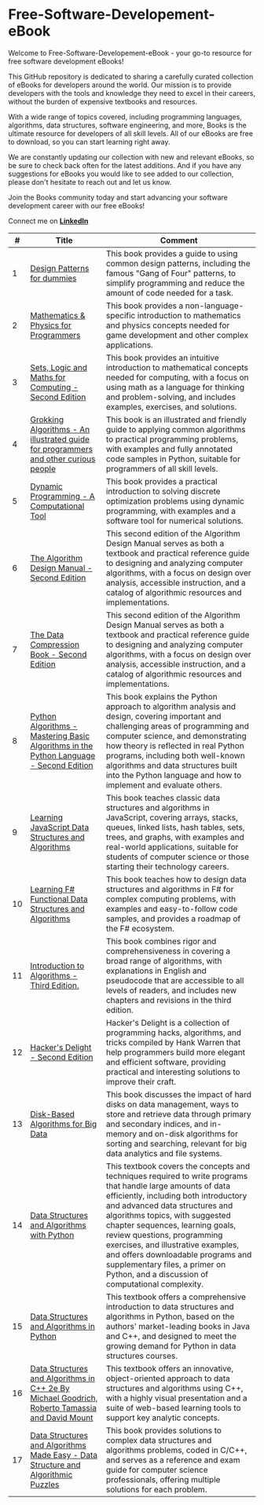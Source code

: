 # Free-Software-Developement-eBook

Welcome to Free-Software-Developement-eBook - your go-to resource for free software development eBooks!

This GitHub repository is dedicated to sharing a carefully curated collection of eBooks for developers around the world. Our mission is to provide developers with the tools and knowledge they need to excel in their careers, without the burden of expensive textbooks and resources.

With a wide range of topics covered, including programming languages, algorithms, data structures, software engineering, and more, Books is the ultimate resource for developers of all skill levels. All of our eBooks are free to download, so you can start learning right away.

We are constantly updating our collection with new and relevant eBooks, so be sure to check back often for the latest additions. And if you have any suggestions for eBooks you would like to see added to our collection, please don't hesitate to reach out and let us know.

Join the Books community today and start advancing your software development career with our free eBooks!

Connect me on [**LinkedIn**](https://www.linkedin.com/in/nitishhsinghhh/)

| # | Title |  Comment |
|---| ------------------------------------------------------------ | ------------------------------------------------------ |
|1|[Design Patterns for dummies](https://github.com/nitishhsinghhh/Free-Software-Developement-eBook/blob/main/Design_Pattern/Design%20Patterns%20For%20Dummies.pdf) | This book provides a guide to using common design patterns, including the famous "Gang of Four" patterns, to simplify programming and reduce the amount of code needed for a task. |
|2|[Mathematics & Physics for Programmers](https://github.com/nitishhsinghhh/Free-Software-Developement-eBook/blob/main/DSA/Mathematics%20and%20Physics%20for%20Programmers%20-%20Second%20Edition.pdf) | This book provides a non-language-specific introduction to mathematics and physics concepts needed for game development and other complex applications. |
|3|[Sets, Logic and Maths for Computing - Second Edition](https://github.com/nitishhsinghhh/Free-Software-Developement-eBook/blob/main/DSA/Sets%2C%20Logic%20and%20Maths%20for%20Computing.pdf) | This book provides an intuitive introduction to mathematical concepts needed for computing, with a focus on using math as a language for thinking and problem-solving, and includes examples, exercises, and solutions. |
|4|[Grokking Algorithms - An illustrated guide for programmers and other curious people](https://github.com/nitishhsinghhh/Free-Software-Developement-eBook/blob/main/DSA/Grokking%20Algorithms%20-%20An%20illustrated%20guide%20for%20programmers%20and%20other%20curious%20people.pdf) | This book is an illustrated and friendly guide to applying common algorithms to practical programming problems, with examples and fully annotated code samples in Python, suitable for programmers of all skill levels. |
|5|[Dynamic Programming - A Computational Tool](https://github.com/nitishhsinghhh/Free-Software-Developement-eBook/blob/main/DSA/Dynamic%20Programming%20-%20A%20Computational%20Tool.pdf) |This book provides a practical introduction to solving discrete optimization problems using dynamic programming, with examples and a software tool for numerical solutions. |
|6|[The Algorithm Design Manual - Second Edition](https://github.com/nitishhsinghhh/Free-Software-Developement-eBook/blob/main/DSA/The%20Algorithm%20Design%20Manual%20-%20Second%20Edition.pdf) |This second edition of the Algorithm Design Manual serves as both a textbook and practical reference guide to designing and analyzing computer algorithms, with a focus on design over analysis, accessible instruction, and a catalog of algorithmic resources and implementations. |
|7|[The Data Compression Book - Second Edition](https://github.com/nitishhsinghhh/Free-Software-Developement-eBook/blob/main/DSA/The%20Data%20Compression%20Book%20-%20Second%20Edition.pdf) |This second edition of the Algorithm Design Manual serves as both a textbook and practical reference guide to designing and analyzing computer algorithms, with a focus on design over analysis, accessible instruction, and a catalog of algorithmic resources and implementations. |
|8|[Python Algorithms - Mastering Basic Algorithms in the Python Language - Second Edition](https://github.com/nitishhsinghhh/Free-Software-Developement-eBook/blob/main/DSA/Python%20Algorithms%20-%20Mastering%20Basic%20Algorithms%20in%20the%20Python%20Language%20-%20Second%20Edition.pdf) |This book explains the Python approach to algorithm analysis and design, covering important and challenging areas of programming and computer science, and demonstrating how theory is reflected in real Python programs, including both well-known algorithms and data structures built into the Python language and how to implement and evaluate others. |
|9| [Learning JavaScript Data Structures and Algorithms](https://github.com/nitishhsinghhh/Free-Software-Developement-eBook/blob/main/DSA/Learning%20JavaScript%20Data%20Structures%20and%20Algorithms%20-%20Second%20Edition.pdf) | This book teaches classic data structures and algorithms in JavaScript, covering arrays, stacks, queues, linked lists, hash tables, sets, trees, and graphs, with examples and real-world applications, suitable for students of computer science or those starting their technology careers. |
|10|[Learning F# Functional Data Structures and Algorithms](https://github.com/nitishhsinghhh/Free-Software-Developement-eBook/blob/main/DSA/Learning%20F%23%20Functional%20Data%20Structures%20and%20Algorithms.pdf) | This book teaches how to design data structures and algorithms in F# for complex computing problems, with examples and easy-to-follow code samples, and provides a roadmap of the F# ecosystem. |
|11| [Introduction to Algorithms - Third Edition.](https://github.com/nitishhsinghhh/Free-Software-Developement-eBook/blob/main/DSA/Introduction%20to%20Algorithms%20-%20Third%20Edition.pdf) | This book combines rigor and comprehensiveness in covering a broad range of algorithms, with explanations in English and pseudocode that are accessible to all levels of readers, and includes new chapters and revisions in the third edition. |
|12|[Hacker's Delight - Second Edition](https://github.com/nitishhsinghhh/Free-Software-Developement-eBook/blob/main/DSA/Hacker's%20Delight%20-%20Second%20Edition.pdf) | Hacker's Delight is a collection of programming hacks, algorithms, and tricks compiled by Hank Warren that help programmers build more elegant and efficient software, providing practical and interesting solutions to improve their craft. |
|13|[Disk-Based Algorithms for Big Data](https://github.com/nitishhsinghhh/Free-Software-Developement-eBook/blob/main/DSA/Disk-Based%20Algorithms%20for%20Big%20Data.pdf) | This book discusses the impact of hard disks on data management, ways to store and retrieve data through primary and secondary indices, and in-memory and on-disk algorithms for sorting and searching, relevant for big data analytics and file systems. |
|14|[Data Structures and Algorithms with Python](https://github.com/nitishhsinghhh/Free-Software-Developement-eBook/blob/main/DSA/Data%20Structures%20and%20Algorithms%20with%20Python.pdf) |This textbook covers the concepts and techniques required to write programs that handle large amounts of data efficiently, including both introductory and advanced data structures and algorithms topics, with suggested chapter sequences, learning goals, review questions, programming exercises, and illustrative examples, and offers downloadable programs and supplementary files, a primer on Python, and a discussion of computational complexity. |
|15|[Data Structures and Algorithms in Python](https://github.com/nitishhsinghhh/Free-Software-Developement-eBook/blob/main/DSA/Data%20Structures%20and%20Algorithms%20in%20Python.pdf) | This textbook offers a comprehensive introduction to data structures and algorithms in Python, based on the authors' market-leading books in Java and C++, and designed to meet the growing demand for Python in data structures courses. |
|16|[Data Structures and Algorithms in C++ 2e By Michael Goodrich, Roberto Tamassia and David Mount](https://github.com/nitishhsinghhh/Free-Software-Developement-eBook/blob/main/DSA/Data%20Structures%20and%20Algorithms%20in%20C%2B%2B%202e%20By%20Michael%20Goodrich%2C%20Roberto%20Tamassia%20and%20David%20Mount.pdf) | This textbook offers an innovative, object-oriented approach to data structures and algorithms using C++, with a highly visual presentation and a suite of web-based learning tools to support key analytic concepts. |
|17|[Data Structures and Algorithms Made Easy - Data Structure and Algorithmic Puzzles](https://github.com/nitishhsinghhh/Free-Software-Developement-eBook/blob/main/DSA/Data%20Structures%20and%20Algorithms%20Made%20Easy%20-%20Data%20Structure%20and%20Algorithmic%20Puzzles.pdf) | This book provides solutions to complex data structures and algorithms problems, coded in C/C++, and serves as a reference and exam guide for computer science professionals, offering multiple solutions for each problem. |





















